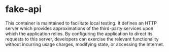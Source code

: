 # fake-api

This container is maintained to facilitate local testing. It defines an HTTP
server which provides approximations of the third-party services upon which the
application relies. By configuring the application to direct its requests to
this server, developers can exercise the relevant functionality without
incurring usage charges, modifying state, or accessing the Internet.

